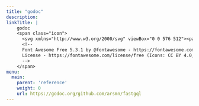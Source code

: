 ```yaml
---
title: "godoc"
description:
linkTitle: |
    godoc
    <span class="icon">
      <svg xmlns="http://www.w3.org/2000/svg" viewBox="0 0 576 512"><path d="M576 24v127.984c0 21.461-25.96 31.98-40.971 16.971l-35.707-35.709-243.523 243.523c-9.373 9.373-24.568 9.373-33.941 0l-22.627-22.627c-9.373-9.373-9.373-24.569 0-33.941L442.756 76.676l-35.703-35.705C391.982 25.9 402.656 0 424.024 0H552c13.255 0 24 10.745 24 24zM407.029 270.794l-16 16A23.999 23.999 0 0 0 384 303.765V448H64V128h264a24.003 24.003 0 0 0 16.97-7.029l16-16C376.089 89.851 365.381 64 344 64H48C21.49 64 0 85.49 0 112v352c0 26.51 21.49 48 48 48h352c26.51 0 48-21.49 48-48V287.764c0-21.382-25.852-32.09-40.971-16.97z"/></svg>
      <!--
      Font Awesome Free 5.3.1 by @fontawesome - https://fontawesome.com
      License - https://fontawesome.com/license/free (Icons: CC BY 4.0, Fonts: SIL OFL 1.1, Code: MIT License)
      -->
    </span>
menu:
  main:
    parent: 'reference'
    weight: 0
    url: https://godoc.org/github.com/arsmn/fastgql
---
```

